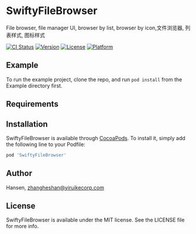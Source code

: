 # SwiftyFileBrowser
File browser, file manager UI, browser by list, browser by icon,文件浏览器, 列表样式, 图标样式

[![CI Status](https://img.shields.io/travis/Hansen/SwiftyFileBrowser.svg?style=flat)](https://travis-ci.org/Hansen/SwiftyFileBrowser)
[![Version](https://img.shields.io/cocoapods/v/SwiftyFileBrowser.svg?style=flat)](https://cocoapods.org/pods/SwiftyFileBrowser)
[![License](https://img.shields.io/cocoapods/l/SwiftyFileBrowser.svg?style=flat)](https://cocoapods.org/pods/SwiftyFileBrowser)
[![Platform](https://img.shields.io/cocoapods/p/SwiftyFileBrowser.svg?style=flat)](https://cocoapods.org/pods/SwiftyFileBrowser)

## Example

To run the example project, clone the repo, and run `pod install` from the Example directory first.

## Requirements

## Installation

SwiftyFileBrowser is available through [CocoaPods](https://cocoapods.org). To install
it, simply add the following line to your Podfile:

```ruby
pod 'SwiftyFileBrowser'
```

## Author

Hansen, zhangheshan@yiruikecorp.com

## License

SwiftyFileBrowser is available under the MIT license. See the LICENSE file for more info.
